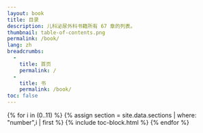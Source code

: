 ```yaml
---
layout: book
title: 目录
description: 儿科泌尿外科书籍所有 67 章的列表。
thumbnail: table-of-contents.png
permalink: /book/
lang: zh
breadcrumbs:
  - 
    title: 首页
    permalink: /
  - 
    title: 书
    permalink: /book/
toc: false
---
```


<div id="toc" markdown="1">

{% for i in (0..11) %}
  {% assign section = site.data.sections | where: "number",i | first %}
  {% include toc-block.html %}
{% endfor %}

</div>